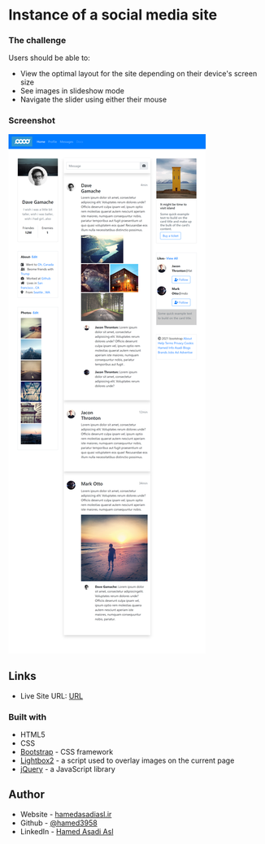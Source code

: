 # Instance of a social media site

### The challenge
Users should be able to:
- View the optimal layout for the site depending on their device's screen size
- See images in slideshow mode
- Navigate the slider using either their mouse


### Screenshot
![Social media](images/hamedasadiasl.ir_pro_index.html.png)

## Links
- Live Site URL: [URL](https://hamed3958.github.io/social-media-site/)


### Built with
- HTML5
- CSS
- [Bootstrap](https://getbootstrap.com/) - CSS framework
- [Lightbox2](https://lokeshdhakar.com/projects/lightbox2/) - a script used to overlay images on the current page
- [jQuery](https://jqueryui.com/) - a JavaScript library

## Author
- Website - [hamedasadiasl.ir](http://hamedasadiasl.ir/)
- Github - [@hamed3958](https://github.com/hamed3958)
- LinkedIn - [Hamed Asadi Asl](https://www.linkedin.com/in/hamed-asadi-asl/)